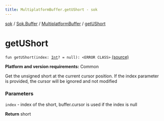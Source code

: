 ```yaml
---
title: MultiplatformBuffer.getUShort - sok
---
```


[sok](../../index.html) / [Sok.Buffer](../index.html) / [MultiplatformBuffer](index.html) / [getUShort](./get-u-short.html)

# getUShort

`fun getUShort(index: `[`Int`](https://kotlinlang.org/api/latest/jvm/stdlib/kotlin/-int/index.html)`? = null): <ERROR CLASS>` [(source)](https://github.com/SeekDaSky/Sok/tree/master/common/sok-common/src/Sok/Buffer/MultiplatformBuffer.kt#L163)

**Platform and version requirements:** Common

Get the unsigned short at the current cursor position. If the index parameter is provided, the cursor will be ignored and
not modified

### Parameters

`index` - index of the short, buffer.cursor is used if the index is null

**Return**
short

